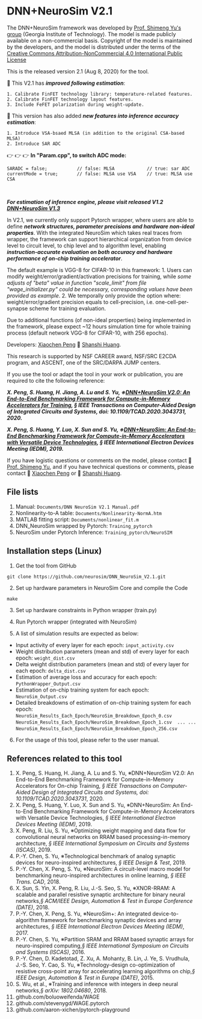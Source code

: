 # DNN+NeuroSim V2.1

The DNN+NeuroSim framework was developed by [Prof. Shimeng Yu's group](https://shimeng.ece.gatech.edu/) (Georgia Institute of Technology). The model is made publicly available on a non-commercial basis. Copyright of the model is maintained by the developers, and the model is distributed under the terms of the [Creative Commons Attribution-NonCommercial 4.0 International Public License](http://creativecommons.org/licenses/by-nc/4.0/legalcode)

This is the released version 2.1 (Aug 8, 2020) for the tool.

:star2: This V2.1 has **_improved following estimation_**:
```
1. Calibrate FinFET technology library: temperature-related features.
2. Calibrate FinFET technology layout features.
3. Include FeFET polarization during weight-update.
```
:star2: This version has also added **_new features into inference accuracy estimation_**:
```
1. Introduce VSA-bsaed MLSA (in addition to the original CSA-based MLSA)
2. Introduce SAR ADC
```
:point_right: :point_right: :point_right: **In "Param.cpp", to switch ADC mode:**
```
SARADC = false;           // false: MLSA            // true: sar ADC
currentMode = true;       // false: MLSA use VSA    // true: MLSA use CSA
```

<br/>

**_For estimation of inference engine, please visit released V1.2 [DNN+NeuroSim V1.3](https://github.com/neurosim/DNN_NeuroSim_V1.3)_**

In V2.1, we currently only support Pytorch wrapper, where users are able to define **_network structures, parameter precisions and hardware non-ideal properties_**. With the integrated NeuroSim which takes real traces from wrapper, the framework can support hierarchical organization from device level to circuit level, to chip level and to algorithm level, enabling **_instruction-accurate evaluation on both accuracy and hardware performance of on-chip training accelerator_**.

The default example is VGG-8 for CIFAR-10 in this framework:
    1. Users can modify weight/error/gradient/activation precisions for training, while _some adjusts of "beta" value in function "scale_limit" from file "wage_initializer.py" could be necessary, corresponding values have been provided as example_.
    2. We temporally only provide the option where: weight/error/gradient precision equals to cell-precision, i.e. one-cell-per-synapse scheme for training evaluation.

Due to additional functions (of non-ideal properties) being implemented in the framework, please expect ~12 hours simulation time for whole training process (default network VGG-8 for CIFAR-10, with 256 epochs).  

Developers: [Xiaochen Peng](mailto:xpeng76@gatech.edu) :two_women_holding_hands: [Shanshi Huang](mailto:shuang406@gatech.edu).

This research is supported by NSF CAREER award, NSF/SRC E2CDA program, and ASCENT, one of the SRC/DARPA JUMP centers.

If you use the tool or adapt the tool in your work or publication, you are required to cite the following reference:

**_X. Peng, S. Huang, H. Jiang, A. Lu and S. Yu, ※[DNN+NeuroSim V2.0: An End-to-End Benchmarking Framework for Compute-in-Memory Accelerators for Training](https://ieeexplore-ieee-org.prx.library.gatech.edu/document/9292971), *§ IEEE Transactions on Computer-Aided Design of Integrated Circuits and Systems,* doi: 10.1109/TCAD.2020.3043731, 2020._**

**_X. Peng, S. Huang, Y. Luo, X. Sun and S. Yu, ※[DNN+NeuroSim: An End-to-End Benchmarking Framework for Compute-in-Memory Accelerators with Versatile Device Technologies](https://ieeexplore-ieee-org.prx.library.gatech.edu/document/8993491), *§ IEEE International Electron Devices Meeting (IEDM)*, 2019._**

If you have logistic questions or comments on the model, please contact :man: [Prof. Shimeng Yu](mailto:shimeng.yu@ece.gatech.edu), and if you have technical questions or comments, please contact :woman: [Xiaochen Peng](mailto:xpeng76@gatech.edu) or :woman: [Shanshi Huang](mailto:shuang406@gatech.edu).


## File lists
1. Manual: `Documents/DNN NeuroSim V2.1 Manual.pdf`
2. Nonlinearity-to-A table: `Documents/Nonlinearity-NormA.htm`
3. MATLAB fitting script: `Documents/nonlinear_fit.m`
4. DNN_NeuroSim wrapped by Pytorch: `Training_pytorch`
5. NeuroSim under Pytorch Inference: `Training_pytorch/NeuroSIM`


## Installation steps (Linux)
1. Get the tool from GitHub
```
git clone https://github.com/neurosim/DNN_NeuroSim_V2.1.git
```

2. Set up hardware parameters in NeuroSim Core and compile the Code
```
make
```

3. Set up hardware constraints in Python wrapper (train.py)

4. Run Pytorch wrapper (integrated with NeuroSim)

5. A list of simulation results are expected as below:
  - Input activity of every layer for each epoch: `input_activity.csv`
  - Weight distribution parameters (mean and std) of every layer for each epoch: `weight_dist.csv`
  - Delta weight distribution parameters (mean and std) of every layer for each epoch: `delta_dist.csv`
  - Estimation of average loss and accuracy for each epoch: `PythonWrapper_Output.csv`
  - Estimation of on-chip training system for each epoch: `NeuroSim_Output.csv`
  - Detailed breakdowns of estimation of on-chip training system for each epoch:   
    `NeuroSim_Results_Each_Epoch/NeuroSim_Breakdown_Epoch_0.csv` 
    `NeuroSim_Results_Each_Epoch/NeuroSim_Breakdown_Epoch_1.csv  ... ... `
    `NeuroSim_Results_Each_Epoch/NeuroSim_Breakdown_Epoch_256.csv`

6. For the usage of this tool, please refer to the user manual.

## References related to this tool 
1. X. Peng, S. Huang, H. Jiang, A. Lu and S. Yu, ※DNN+NeuroSim V2.0: An End-to-End Benchmarking Framework for Compute-in-Memory Accelerators for On-chip Training, *§ IEEE Transactions on Computer-Aided Design of Integrated Circuits and Systems, doi: 10.1109/TCAD.2020.3043731*, 2020.
2. X. Peng, S. Huang, Y. Luo, X. Sun and S. Yu, ※DNN+NeuroSim: An End-to-End Benchmarking Framework for Compute-in-Memory Accelerators with Versatile Device Technologies, *§ IEEE International Electron Devices Meeting (IEDM)*, 2019.
3. X. Peng, R. Liu, S. Yu, ※Optimizing weight mapping and data flow for convolutional neural networks on RRAM based processing-in-memory architecture, *§ IEEE International Symposium on Circuits and Systems (ISCAS)*, 2019.
4. P.-Y. Chen, S. Yu, ※Technological benchmark of analog synaptic devices for neuro-inspired architectures, *§ IEEE Design & Test*, 2019.
5. P.-Y. Chen, X. Peng, S. Yu, ※NeuroSim: A circuit-level macro model for benchmarking neuro-inspired architectures in online learning, *§ IEEE Trans. CAD*, 2018.
6. X. Sun, S. Yin, X. Peng, R. Liu, J.-S. Seo, S. Yu, ※XNOR-RRAM: A scalable and parallel resistive synaptic architecture for binary neural networks,*§ ACM/IEEE Design, Automation & Test in Europe Conference (DATE)*, 2018.
7. P.-Y. Chen, X. Peng, S. Yu, ※NeuroSim+: An integrated device-to-algorithm framework for benchmarking synaptic devices and array architectures, *§ IEEE International Electron Devices Meeting (IEDM)*, 2017.
8. P.-Y. Chen, S. Yu, ※Partition SRAM and RRAM based synaptic arrays for neuro-inspired computing,*§ IEEE International Symposium on Circuits and Systems (ISCAS)*, 2016.
9. P.-Y. Chen, D. Kadetotad, Z. Xu, A. Mohanty, B. Lin, J. Ye, S. Vrudhula, J.-S. Seo, Y. Cao, S. Yu, ※Technology-design co-optimization of resistive cross-point array for accelerating learning algorithms on chip,*§ IEEE Design, Automation & Test in Europe (DATE)*, 2015.
10. S. Wu, et al., ※Training and inference with integers in deep neural networks,*§ arXiv: 1802.04680*, 2018.
11. github.com/boluoweifenda/WAGE
12. github.com/stevenygd/WAGE.pytorch
13. github.com/aaron-xichen/pytorch-playground
